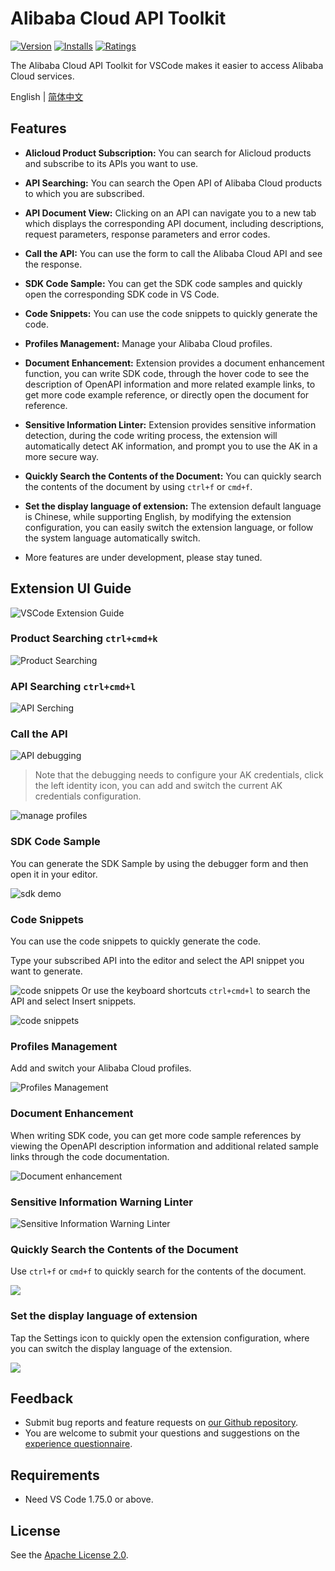 # Alibaba Cloud API Toolkit

[![Version](https://img.shields.io/visual-studio-marketplace/v/alibabacloud-openapi.vscode-alicloud-api)](https://marketplace.visualstudio.com/items?itemName=alibabacloud-openapi.vscode-alicloud-api)
[![Installs](https://img.shields.io/visual-studio-marketplace/i/alibabacloud-openapi.vscode-alicloud-api)](https://marketplace.visualstudio.com/items?itemName=alibabacloud-openapi.vscode-alicloud-api)
[![Ratings](https://img.shields.io/visual-studio-marketplace/r/alibabacloud-openapi.vscode-alicloud-api)](https://marketplace.visualstudio.com/items?itemName=alibabacloud-openapi.vscode-alicloud-api)

The Alibaba Cloud API Toolkit for VSCode makes it easier to access Alibaba Cloud services.

English | [简体中文](./README.zh_CN.md)

## Features

- **Alicloud Product Subscription:** You can search for Alicloud products and subscribe to its APIs you want to use.

- **API Searching:** You can search the Open API of Alibaba Cloud products to which you are subscribed.

- **API Document View:** Clicking on an API can navigate you to a new tab which displays the corresponding API document,
  including descriptions, request parameters, response parameters and error codes.

- **Call the API:** You can use the form to call the Alibaba Cloud API and see the response.
- **SDK Code Sample:** You can get the SDK code samples and quickly open the corresponding SDK code in VS Code.

- **Code Snippets:** You can use the code snippets to quickly generate the code.

- **Profiles Management:** Manage your Alibaba Cloud profiles.

- **Document Enhancement:** Extension provides a document enhancement function, you can write SDK code, through the hover code to see the description of OpenAPI information and more related example links, to get more code example reference, or directly open the document for reference.

- **Sensitive Information Linter:** Extension provides sensitive information detection, during the code writing process, the extension will automatically detect AK information, and prompt you to use the AK in a more secure way.

- **Quickly Search the Contents of the Document:** You can quickly search the contents of the document by using `ctrl+f` or `cmd+f`.

- **Set the display language of extension:** The extension default language is Chinese, while supporting English, by modifying the extension configuration, you can easily switch the extension language, or follow the system language automatically switch.

- More features are under development, please stay tuned.

## Extension UI Guide

![VSCode Extension Guide](https://img.alicdn.com/imgextra/i4/O1CN01Nir1nE1NUU0bblcEy_!!6000000001573-0-tps-1954-1234.jpg)

### Product Searching `ctrl+cmd+k`

![Product Searching](https://img.alicdn.com/imgextra/i1/O1CN019u2pa61o8UckRnqni_!!6000000005180-2-tps-1244-944.png)

### API Searching `ctrl+cmd+l`

![API Serching](https://img.alicdn.com/imgextra/i4/O1CN014n1bop1fkf5WH815m_!!6000000004045-2-tps-1742-642.png)

### Call the API

![API debugging](https://img.alicdn.com/imgextra/i1/O1CN01tJwQXu1cm5TQ9afy2_!!6000000003642-2-tps-3306-2150.png)

> Note that the debugging needs to configure your AK credentials, click the left identity icon, you can add and switch the current AK credentials configuration.

![manage profiles](https://img.alicdn.com/imgextra/i3/O1CN016oSAO51GR5lqATMhr_!!6000000000618-2-tps-1916-386.png)

### SDK Code Sample

You can generate the SDK Sample by using the debugger form and then open it in your editor.

![sdk demo](https://img.alicdn.com/imgextra/i4/O1CN01vsCXCO1hHvTDcCuvf_!!6000000004253-2-tps-3088-2114.png)

### Code Snippets

You can use the code snippets to quickly generate the code.

Type your subscribed API into the editor and select the API snippet you want to generate.

![code snippets](https://img.alicdn.com/imgextra/i3/O1CN01iKQA6u1KWMiVttyH0_!!6000000001171-1-tps-915-442.gif)
Or use the keyboard shortcuts `ctrl+cmd+l` to search the API and select Insert snippets.

![code snippets](https://img.alicdn.com/imgextra/i3/O1CN01dmGwmX1ZyVHozyKx4_!!6000000003263-1-tps-842-468.gif)

### Profiles Management

Add and switch your Alibaba Cloud profiles.

![Profiles Management](https://img.alicdn.com/imgextra/i4/O1CN01pcpjRV1F6C5BrXmh6_!!6000000000437-2-tps-3088-2114.png)

### Document Enhancement

When writing SDK code, you can get more code sample references by viewing the OpenAPI description information and additional related sample links through the code documentation.

![Document enhancement](https://img.alicdn.com/imgextra/i1/O1CN01DpAon51MRuAYkrsTT_!!6000000001432-2-tps-1482-522.png)

### Sensitive Information Warning Linter

![Sensitive Information Warning Linter](https://img.alicdn.com/imgextra/i2/O1CN01jqCkYG20wfOwVtSIg_!!6000000006914-2-tps-2532-812.png)

### Quickly Search the Contents of the Document

Use `ctrl+f` or `cmd+f` to quickly search for the contents of the document.

![](https://img.alicdn.com/imgextra/i1/O1CN01JImHwN1y4VKftTDBV_!!6000000006525-2-tps-3088-2114.png)

### Set the display language of extension

Tap the Settings icon to quickly open the extension configuration, where you can switch the display language of the extension.

![](https://img.alicdn.com/imgextra/i2/O1CN01tzj3Hx1pwheyJuX1X_!!6000000005425-2-tps-2526-864.png)

## Feedback

- Submit bug reports and feature requests on [our Github repository](https://github.com/aliyun/alibabacloud-api-vscode-toolkit/issues).
- You are welcome to submit your questions and suggestions on the [experience questionnaire](https://g.alicdn.com/aes/tracker-survey-preview/0.0.13/survey.html?pid=fePxMy&id=3486).

## Requirements

- Need VS Code 1.75.0 or above.

## License

See the [Apache License 2.0](./LICENSE).
